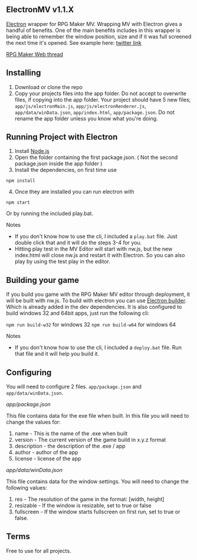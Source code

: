 ## ElectronMV v1.1.X
[Electron](http://electron.atom.io/) wrapper for RPG Maker MV. Wrapping MV with Electron gives a handful of benefits. One of the main benefits includes in this wrapper is being able to remember the window position, size and if it was full screened the next time it's opened. See example here:
[twitter link](https://twitter.com/QuasiXi/status/802891839040733184)

[RPG Maker Web thread](http://forums.rpgmakerweb.com/index.php?threads/electronmv.71778/)

## Installing
1. Download or clone the repo
2. Copy your projects files into the app folder. Do not accept to overwrite files, if copying into the app folder. Your project should have 5 new files; `app/js/electronMain.js`, `app/js/electronRenderer.js`, `app/data/winData.json`, `app/index.html`, `app/package.json`. Do not rename the app folder unless you know what you're doing.

## Running Project with Electron
1. Install [Node.js](https://nodejs.org/en/download/)
2. Open the folder containing the first package.json. ( Not the second package.json inside the app folder )
3. Install the dependencies, on first time use

 `npm install`

4. Once they are installed you can run electron with

 `npm start`

  Or by running the included play.bat.

Notes

- If you don't know how to use the cli, I included a `play.bat` file. Just double click that and it will do the steps 3-4 for you.
- Hitting play test in the MV Editor will start with nw.js, but the new index.html will close nw.js and restart it with Electron. So you can also play by using the test play in the editor.

## Building your game
If you build you game with the RPG Maker MV editor through deployment, it will be built with nw.js. To build with electron you can use [Electron builder](https://github.com/electron-userland/electron-builder). Which is already added in the dev dependencies. It is also configured to build windows 32 and 64bit apps, just run the following cli:

`npm run build-w32` for windows 32
`npm run build-w64` for windows 64

Notes

- If you don't know how to use the cli, I included a `deploy.bat` file. Run that file and it will help you build it.

## Configuring
You will need to configure 2 files. `app/package.json` and `app/data/winData.json`.

*app/package.json*

This file contains data for the exe file when built. In this file you will need to change the values for:

1. name - This is the name of the .exe when built
2. version - The current version of the game build in x.y.z format
3. description - the description of the .exe / app
4. author - author of the app
5. license - license of the app

*app/data/winData.json*

This file contains data for the window settings. You will need to change the following values:

1. res - The resolution of the game in the format: [width, height]
2. resizable - If the window is resizable, set to true or false
3. fullscreen - If the window starts fullscreen on first run, set to true or false.

## Terms
Free to use for all projects.
